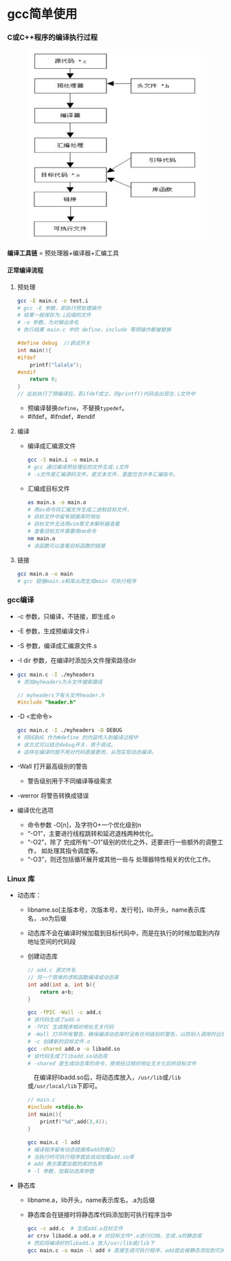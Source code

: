 # gcc简单使用

### C或C++程序的编译执行过程

<div align="middle">

<img src="./images/bianyi.png" width=400>

</div>

**编译工具链** = 预处理器+编译器+汇编工具

#### 正常编译流程

1. 预处理

   ```bash
   gcc -E main.c -o test.i
   # gcc -E 参数，即执行预处理操作
   # 结果一般保存为.i后缀的文件
   # -o 参数，为对输出命名
   # 执行结果 main.c 中的 define，include 等预操作都被替换
   ```

   ```c
   #define debug  //调试开关
   int main(){
   #ifdef
       printf("lalala");
   #endif
       return 0;
   }
   // 此处执行了预编译后，若ifdef成立，则printf()代码会出现在.i文件中
   ```

   - 预编译替换```define```，不替换```typedef```。
   - \#ifdef，#ifndef，#endif

2. 编译

   - 编译成汇编源文件

     ```bash
     gcc -S main.i -o main.s
     # gcc 通过编译预处理后的文件生成.s文件
     # .s文件是汇编源码文件，是文本文件，里面包含许多汇编指令。
     ```

     

   - 汇编成目标文件

     ```bash
     as main.s -o main.o
     # 用as命令将汇编文件生成二进制目标文件，
     # 目标文件中留有链接库的地址
     # 目标文件无法用vim等文本解析器查看
     # 查看目标文件需要用nm命令
     nm main.o
     # 该函数可以查看目标函数的链接
     ```

3. 链接

   ```bash
   gcc main.o -o main
   # gcc 链接main.o和库从而生成main 可执行程序
   ```

   

### gcc编译

-  -c 参数，只编译，不链接，即生成.o

- -E 参数，生成预编译文件.i

- -S 参数，编译成汇编源文件.s

- -I dir 参数，在编译时添加头文件搜索路径dir

- ```bash
  gcc main.c -I ./myheaders
  # 添加myheaders为头文件搜索路径
  ```

  ```c
  // myheaders下有头文件header.h
  #include "header.h"
  ```

- -D <宏命令>

  ```bash
  gcc main.c -I ./myheaders -D DEBUG
  # 将DEBUG 作为#define 的内容传入到编译过程中
  # 该方式可以结合debug开关，用于调试。
  # 这样在编译时就不用对代码直接更改，从而实现动态编译。
  ```

  

- -Wall 打开最高级别的警告

  - 警告级别用于不同编译等级需求

- -werror 将警告转换成错误

- 编译优化选项

  - 命令参数 -O[n]，及字符O+一个优化级别n
  - “-O1”，主要进行线程跳转和延迟退栈两种优化。
  - “-O2”，除了 完成所有“-O1”级别的优化之外，还要进行一些额外的调整工作， 如处理其指令调度等。
  - “-O3”，则还包括循环展开或其他一些与 处理器特性相关的优化工作。

### Linux 库

- 动态库：

  - libname.so[主版本号，次版本号，发行号]，lib开头，name表示库名，.so为后缀

  - 动态库不会在编译时候加载到目标代码中，而是在执行的时候加载到内存地址空间的代码段

  - 创建动态库

    ```c
    // add.c 源文件名
    // 将一个简单的求和函数编译成动态库
    int add(int a, int b){
        return a+b;
    }
    ```

    ```bash
    gcc -fPIC -Wall -c add.c 
    # 该代码生成了add.o
    # -fPIC 生成程序相对地址无关代码
    # -Wall 打开所有警告，确保编译动态库时没有任何级别的警告，以防别人调用时出现库内警告
    # -c 创建新的目标文件.o
    gcc -shared add.o -o libadd.so
    # 该代码生成了libadd.so动态库
    # -shared 是生成动态库的命令，使用经过相对地址无关化后的目标文件
    ```

    　在编译好libadd.so后，将动态库放入，```/usr/lib```或```/lib```或```/usr/local/lib```下即可。

    ```c
    // main.c
    #include <stdio.h>
    int main(){
        printf("%d",add(3,4));
    }
    ```

    ```bash
    gcc main.c -l add
    # 编译程序留有动态链接库add的接口
    # 当执行时可执行程序就会自动加载add.so库
    # add 表示需要加载的库的名称
    # -l 参数，加载动态库参数
    ```

    

- 静态库

  - libname.a，lib开头，name表示库名，.a为后缀

  - 静态库会在链接时将静态库代码添加到可执行程序当中

    ```bash
    gcc -c add.c  # 生成add.o目标文件
    ar crsv libadd.a add.o # 对目标文件*.o进行归档，生成.a的静态库
    # 然后将编译好的libadd.a 放入/usr/lib或/lib下
    gcc main.c -o main -l add # 直接生成可执行程序，add就会被静态添加到可执行代码中
    ```



